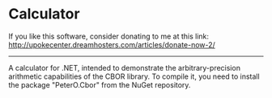 Calculator
====

If you like this software, consider donating to me at this link: http://upokecenter.dreamhosters.com/articles/donate-now-2/

----

A calculator for .NET, intended to demonstrate the arbitrary-precision arithmetic
capabilities of the CBOR library.  To compile it, you need to install the package "PeterO.Cbor"
from the NuGet repository.